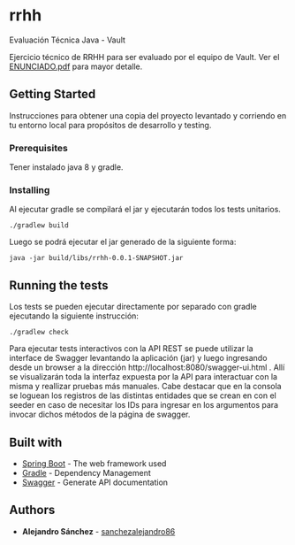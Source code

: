 # rrhh
Evaluación Técnica Java - Vault

Ejercicio técnico de RRHH para ser evaluado por el equipo de Vault.
Ver el [ENUNCIADO.pdf](ENUNCIADO.pdf) para mayor detalle.

## Getting Started

Instrucciones para obtener una copia del proyecto levantado y corriendo en tu entorno local para propósitos de desarrollo y testing.
 
### Prerequisites

Tener instalado java 8 y gradle.

### Installing

Al ejecutar gradle se compilará el jar y ejecutarán todos los tests unitarios.
```
./gradlew build
```

Luego se podrá ejecutar el jar generado de la siguiente forma:
```
java -jar build/libs/rrhh-0.0.1-SNAPSHOT.jar 
```

## Running the tests

Los tests se pueden ejecutar directamente por separado con gradle ejecutando la siguiente instrucción:

```
./gradlew check
```

Para ejecutar tests interactivos con la API REST se puede utilizar la interface de Swagger levantando la aplicación (jar) y luego ingresando desde un browser a la dirección http://localhost:8080/swagger-ui.html . Allí se visualizarán toda la interfaz expuesta por la API para interactuar con la misma y reallizar pruebas más manuales. Cabe destacar que en la consola se loguean los registros de las distintas entidades que se crean en con el seeder en caso de necesitar los IDs para ingresar en los argumentos para invocar dichos métodos de la página de swagger.

## Built with

* [Spring Boot](https://docs.spring.io/spring-boot/docs/current/reference/htmlsingle/) - The web framework used
* [Gradle](https://docs.gradle.org/current/userguide/userguide.html) - Dependency Management
* [Swagger](https://swagger.io/docs/) - Generate API documentation

## Authors

* **Alejandro Sánchez** - [sanchezalejandro86](https://github.com/sanchezalejandro86)